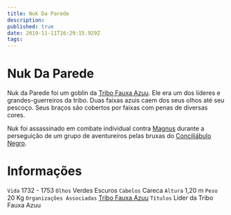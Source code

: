 ```yaml
---
title: Nuk Da Parede
description: 
published: true
date: 2019-11-11T16:29:15.929Z
tags: 
---
```


<!-- SUBTITLE: Visão geral sobre Nuk Da Parede -->

# Nuk Da Parede
Nuk da Parede foi um goblin da [Tribo Fauxa Azuu](http://localhost/faccoes/faccoes-independentes/tribo-fauxa-azuu#tribo-fauxa-azuu). Ele era um dos líderes e grandes-guerreiros da tribo. Duas faixas azuis caem dos seus olhos até seu pescoço. Seus braços são cobertos por faixas com penas de diversas cores. 

Nuk foi assassinado em combate individual contra [Magnus](http://localhost/individuos/personagens-de-jogadores/magnus-ponta-de-lanca#magnus-ponta-de-lanca) durante a perseguição de um grupo de aventureiros pelas bruxas do [Conciliábulo Negro](http://localhost/faccoes/faccoes-independentes/conciliabulo-negro#conciliabulo-negro).

# Informações
`Vida` 1732 - 1753
`Olhos` Verdes Escuros
`Cabelos` Careca
`Altura` 1,20 m
`Peso` 20 Kg
`Organizações Associadas` [Tribo Fauxa Azuu](http://localhost/faccoes/faccoes-independentes/tribo-fauxa-azuu#tribo-fauxa-azuu)
`Títulos` Líder da Tribo Fauxa Azuu



